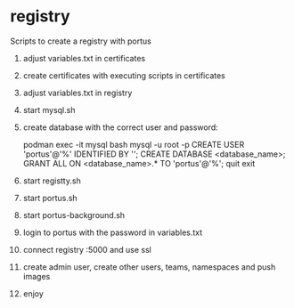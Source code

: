 # registry

Scripts to create a registry with portus

1. adjust variables.txt in certificates

2. create certificates with executing scripts in certificates

3. adjust variables.txt in registry

4. start mysql.sh

5. create database with the correct user and password:

	podman exec -it mysql bash
	mysql -u root -p
	CREATE USER 'portus'@'%' IDENTIFIED BY '<password>';
	CREATE DATABASE <database_name>;
	GRANT ALL ON <database_name>.* TO 'portus'@'%';
	quit
	exit

6. start registty.sh

7. start portus.sh

8. start portus-background.sh

9. login to portus with the password in variables.txt

10. connect registry <fqdn>:5000 and use ssl

11. create admin user, create other users, teams, namespaces and push images

12. enjoy
